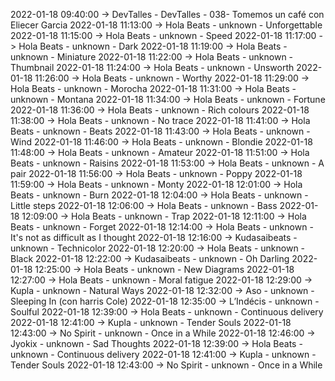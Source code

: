 2022-01-18 09:40:00 -> DevTalles - DevTalles - 038- Tomemos un café con Eliecer Garcia
2022-01-18 11:13:00 -> Hola Beats - unknown - Unforgettable
2022-01-18 11:15:00 -> Hola Beats - unknown - Speed
2022-01-18 11:17:00 -> Hola Beats - unknown - Dark
2022-01-18 11:19:00 -> Hola Beats - unknown - Miniature
2022-01-18 11:22:00 -> Hola Beats - unknown - Thumbnail
2022-01-18 11:24:00 -> Hola Beats - unknown - Unsworth
2022-01-18 11:26:00 -> Hola Beats - unknown - Worthy
2022-01-18 11:29:00 -> Hola Beats - unknown - Morocha
2022-01-18 11:31:00 -> Hola Beats - unknown - Montana
2022-01-18 11:34:00 -> Hola Beats - unknown - Fortune
2022-01-18 11:36:00 -> Hola Beats - unknown - Rich colours
2022-01-18 11:38:00 -> Hola Beats - unknown - No trace
2022-01-18 11:41:00 -> Hola Beats - unknown - Beats
2022-01-18 11:43:00 -> Hola Beats - unknown - Wind
2022-01-18 11:46:00 -> Hola Beats - unknown - Blondie
2022-01-18 11:48:00 -> Hola Beats - unknown - Amateur
2022-01-18 11:51:00 -> Hola Beats - unknown - Raisins
2022-01-18 11:53:00 -> Hola Beats - unknown - A pair
2022-01-18 11:56:00 -> Hola Beats - unknown - Poppy
2022-01-18 11:59:00 -> Hola Beats - unknown - Monty
2022-01-18 12:01:00 -> Hola Beats - unknown - Burn
2022-01-18 12:04:00 -> Hola Beats - unknown - Little steps
2022-01-18 12:06:00 -> Hola Beats - unknown - Bass
2022-01-18 12:09:00 -> Hola Beats - unknown - Trap
2022-01-18 12:11:00 -> Hola Beats - unknown - Forget
2022-01-18 12:14:00 -> Hola Beats - unknown - It's not as difficult as I thought
2022-01-18 12:16:00 -> Kudasaibeats - unknown - Technicolor
2022-01-18 12:20:00 -> Hola Beats - unknown - Black
2022-01-18 12:22:00 -> Kudasaibeats - unknown - Oh Darling
2022-01-18 12:25:00 -> Hola Beats - unknown - New Diagrams
2022-01-18 12:27:00 -> Hola Beats - unknown - Moral fatigue
2022-01-18 12:29:00 -> Kupla - unknown - Natural Ways
2022-01-18 12:32:00 -> Aso - unknown - Sleeping In (con harris Cole)
2022-01-18 12:35:00 -> L’Indécis - unknown - Soulful
2022-01-18 12:39:00 -> Hola Beats - unknown - Continuous delivery
2022-01-18 12:41:00 -> Kupla - unknown - Tender Souls
2022-01-18 12:43:00 -> No Spirit - unknown - Once in a While
2022-01-18 12:46:00 -> Jyokix - unknown - Sad Thoughts
2022-01-18 12:39:00 -> Hola Beats - unknown - Continuous delivery
2022-01-18 12:41:00 -> Kupla - unknown - Tender Souls
2022-01-18 12:43:00 -> No Spirit - unknown - Once in a While
